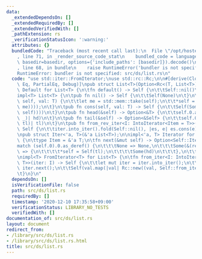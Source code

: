 ```yaml
---
data:
  _extendedDependsOn: []
  _extendedRequiredBy: []
  _extendedVerifiedWith: []
  _pathExtension: rs
  _verificationStatusIcon: ':warning:'
  attributes: {}
  bundledCode: "Traceback (most recent call last):\n  File \"/opt/hostedtoolcache/Python/3.9.1/x64/lib/python3.9/site-packages/onlinejudge_verify/documentation/build.py\"\
    , line 71, in _render_source_code_stat\n    bundled_code = language.bundle(stat.path,\
    \ basedir=basedir, options={'include_paths': [basedir]}).decode()\n  File \"/opt/hostedtoolcache/Python/3.9.1/x64/lib/python3.9/site-packages/onlinejudge_verify/languages/user_defined.py\"\
    , line 68, in bundle\n    raise RuntimeError('bundler is not specified: {}'.format(path.as_posix()))\n\
    RuntimeError: bundler is not specified: src/ds/list.rs\n"
  code: "use std::iter::FromIterator;\nuse std::rc::Rc;\n\n#[derive(Clone, Ord, PartialOrd,\
    \ Eq, PartialEq, Debug)]\npub struct List<T>(Option<Rc<(T, List<T>)>>);\n\nimpl<T>\
    \ Default for List<T> {\n\tfn default() -> Self {\n\t\tSelf::nil()\n\t}\n}\n\n\
    impl<T> List<T> {\n\tpub fn nil() -> Self {\n\t\tSelf(None)\n\t}\n\tpub fn push(&mut\
    \ self, val: T) {\n\t\tlet me = std::mem::take(self);\n\t\t*self = Self(Some(Rc::new((val,\
    \ me))));\n\t}\n\tpub fn cons(self, val: T) -> Self {\n\t\tSelf(Some(Rc::new((val,\
    \ self))))\n\t}\n\tpub fn head(&self) -> Option<&T> {\n\t\tself.0.as_deref().map(|(hd,\
    \ _)| hd)\n\t}\n\tpub fn tail(&self) -> Option<&Self> {\n\t\tself.0.as_deref().map(|(_,\
    \ tl)| tl)\n\t}\n\tpub fn from_rev_iter<I: IntoIterator<Item = T>>(iter: I) ->\
    \ Self {\n\t\titer.into_iter().fold(Self::nil(), |es, e| es.cons(e))\n\t}\n}\n\
    \npub struct Iter<'a, T>(&'a List<T>);\n\nimpl<'a, T> Iterator for Iter<'a, T>\
    \ {\n\ttype Item = &'a T;\n\tfn next(&mut self) -> Option<Self::Item> {\n\t\t\
    match (self.0).0.as_deref() {\n\t\t\tNone => None,\n\t\t\tSome(&(ref hd, ref tl))\
    \ => {\n\t\t\t\t*self = Self(tl);\n\t\t\t\tSome(hd)\n\t\t\t},\n\t\t}\n\t}\n}\n\
    \nimpl<T> FromIterator<T> for List<T> {\n\tfn from_iter<I: IntoIterator<Item =\
    \ T>>(iter: I) -> Self {\n\t\tlet mut iter = iter.into_iter();\n\t\tlet val =\
    \ iter.next();\n\t\tSelf(val.map(|val| Rc::new((val, Self::from_iter(iter)))))\n\
    \t}\n}\n"
  dependsOn: []
  isVerificationFile: false
  path: src/ds/list.rs
  requiredBy: []
  timestamp: '2020-12-10 17:35:58+09:00'
  verificationStatus: LIBRARY_NO_TESTS
  verifiedWith: []
documentation_of: src/ds/list.rs
layout: document
redirect_from:
- /library/src/ds/list.rs
- /library/src/ds/list.rs.html
title: src/ds/list.rs
---
```


